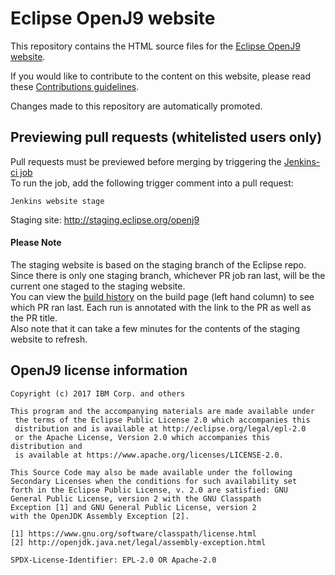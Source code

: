 <!--
Copyright (c) 2017, 2017 IBM Corp. and others

This program and the accompanying materials are made available under
the terms of the Eclipse Public License 2.0 which accompanies this
distribution and is available at https://www.eclipse.org/legal/epl-2.0/
or the Apache License, Version 2.0 which accompanies this distribution and
is available at https://www.apache.org/licenses/LICENSE-2.0.

This Source Code may also be made available under the following
Secondary Licenses when the conditions for such availability set
forth in the Eclipse Public License, v. 2.0 are satisfied: GNU
General Public License, version 2 with the GNU Classpath
Exception [1] and GNU General Public License, version 2 with the
OpenJDK Assembly Exception [2].

[1] https://www.gnu.org/software/classpath/license.html
[2] http://openjdk.java.net/legal/assembly-exception.html

SPDX-License-Identifier: EPL-2.0 OR Apache-2.0
-->
# Eclipse OpenJ9 website


This repository contains the HTML source files for the [Eclipse OpenJ9 website](http://www.eclipse.org/openj9).

If you would like to contribute to the content on this website, please read
these [Contributions guidelines](https://github.com/eclipse/openj9/blob/master/CONTRIBUTING.md).

Changes made to this repository are automatically promoted.

## Previewing pull requests (whitelisted users only)

Pull requests must be previewed before merging by triggering the [Jenkins-ci job](https://ci.eclipse.org/openj9/job/PullRequest-Website-test_on_staging_site/)  
To run the job, add the following trigger comment into a pull request:  
```
Jenkins website stage
```  
Staging site: http://staging.eclipse.org/openj9

#### Please Note
The staging website is based on the staging branch of the Eclipse repo.  
Since there is only one staging branch, whichever PR job ran last, will be the current one staged to the staging website.  
You can view the [build history](https://ci.eclipse.org/openj9/job/PullRequest-Website-test_on_staging_site/) on the build page (left hand column) to see which PR ran last. Each run is annotated with the link to the PR as well as the PR title.  
Also note that it can take a few minutes for the contents of the staging website to refresh.

## OpenJ9 license information

```
Copyright (c) 2017 IBM Corp. and others

This program and the accompanying materials are made available under
 the terms of the Eclipse Public License 2.0 which accompanies this
 distribution and is available at http://eclipse.org/legal/epl-2.0
 or the Apache License, Version 2.0 which accompanies this distribution and
 is available at https://www.apache.org/licenses/LICENSE-2.0. 

This Source Code may also be made available under the following
Secondary Licenses when the conditions for such availability set
forth in the Eclipse Public License, v. 2.0 are satisfied: GNU
General Public License, version 2 with the GNU Classpath
Exception [1] and GNU General Public License, version 2
with the OpenJDK Assembly Exception [2]. 

[1] https://www.gnu.org/software/classpath/license.html  
[2] http://openjdk.java.net/legal/assembly-exception.html 

SPDX-License-Identifier: EPL-2.0 OR Apache-2.0
```
